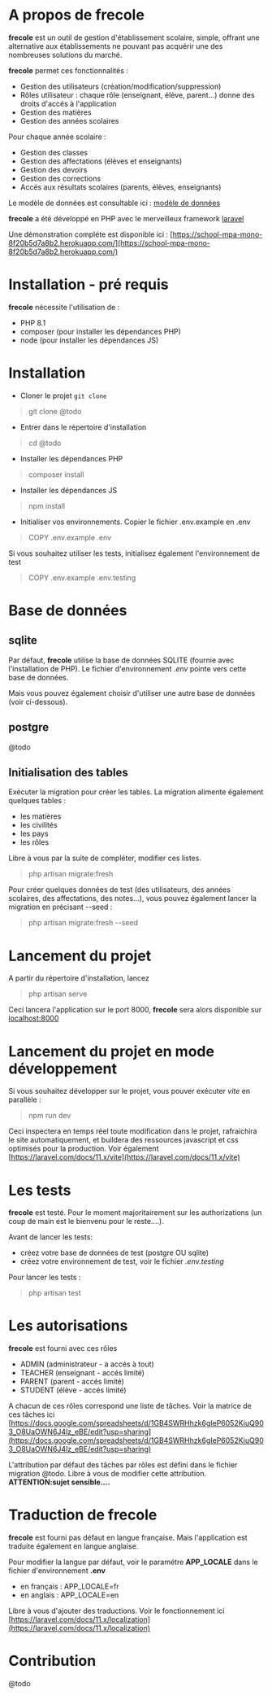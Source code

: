 # A propos de **frecole**

**frecole** est un outil de gestion d'établissement scolaire, simple, offrant une alternative aux établissements ne pouvant pas acquérir une des nombreuses solutions du marché.

**frecole** permet ces fonctionnalités :

- Gestion des utilisateurs (création/modification/suppression)
- Rôles utilisateur : chaque rôle (enseignant, élève, parent...) donne des droits d'accés à l'application
- Gestion des matières
- Gestion des années scolaires

Pour chaque année scolaire :

- Gestion des classes
- Gestion des affectations (élèves et enseignants)
- Gestion des devoirs
- Gestion des corrections
- Accés aux résultats scolaires (parents, élèves, enseignants)

Le modèle de données est consultable ici : [modèle de données](https://docs.google.com/drawings/d/1EbIsxDt3z9tIoRHQU_xx-jazaEomfl7eew0EOv8sZoE/edit?usp=sharing "Modèle de données de frecole")

**frecole** a été développé en PHP avec le merveilleux framework [laravel](https://laravel.com/)

Une démonstration compléte est disponible ici : [https://school-mpa-mono-8f20b5d7a8b2.herokuapp.com/](https://school-mpa-mono-8f20b5d7a8b2.herokuapp.com/)

# Installation - pré requis

**frecole** nécessite l'utilisation de :

- PHP 8.1
- composer (pour installer les dépendances PHP)
- node (pour installer les dépendances JS)

# Installation

- Cloner le projet ```git clone```

> git clone @todo


- Entrer dans le répertoire d'installation

> cd @todo

- Installer les dépendances PHP

> composer install

- Installer les dépendances JS

> npm install

- Initialiser vos environnements. Copier le fichier .env.example en .env

> COPY .env.example .env

Si vous souhaitez utiliser les tests, initialisez également l'environnement de test
> COPY .env.example .env.testing

# Base de données

## sqlite

Par défaut, **frecole** utilise la base de données SQLITE (fournie avec l'installation de PHP). Le fichier d'environnement *.env* pointe vers cette base de données.

Mais vous pouvez également choisir d'utiliser une autre base de données (voir ci-dessous).

## postgre

@todo

## Initialisation des tables

Exécuter la migration pour créer les tables. La migration alimente également quelques tables :

- les matières
- les civilités
- les pays
- les rôles

Libre à vous par la suite de compléter, modifier ces listes.

> php artisan migrate:fresh

Pour créer quelques données de test (des utilisateurs, des années scolaires, des affectations, des notes...), vous pouvez également lancer la migration en précisant --seed :

> php artisan migrate:fresh --seed

# Lancement du projet

A partir du répertoire d'installation, lancez

> php artisan serve

Ceci lancera l'application sur le port 8000, **frecole** sera alors disponible sur [localhost:8000](http://localhost:8000)

# Lancement du projet en mode développement

Si vous souhaitez développer sur le projet, vous pouver exécuter *vite* en parallèle :

> npm run dev

Ceci inspectera en temps réel toute modification dans le projet, rafraichira le site automatiquement, et buildera des ressources javascript et css optimisés pour la production. Voir également [https://laravel.com/docs/11.x/vite](https://laravel.com/docs/11.x/vite)

# Les tests

**frecole** est testé. Pour le moment majoritairement sur les authorizations (un coup de main est le bienvenu pour le reste....).

Avant de lancer les tests:

- créez votre base de données de test (postgre OU sqlite)
- créez votre environnement de test, voir le fichier *.env.testing*
  
Pour lancer les tests :
> php artisan test

# Les autorisations

**frecole** est fourni avec ces rôles

- ADMIN (administrateur - a accés à tout)
- TEACHER (enseignant - accés limité)
- PARENT (parent - accés limité)
- STUDENT (élève - accés limité)

A chacun de ces rôles correspond une liste de tâches. Voir la matrice de ces tâches ici [https://docs.google.com/spreadsheets/d/1GB4SWRHhzk6gIeP6052KiuQ903_O8UaOWN6J4lz_eBE/edit?usp=sharing](https://docs.google.com/spreadsheets/d/1GB4SWRHhzk6gIeP6052KiuQ903_O8UaOWN6J4lz_eBE/edit?usp=sharing)

L'attribution par défaut des tâches par rôles est défini dans le fichier migration @todo. Libre à vous de modifier cette attribution. **ATTENTION:sujet sensible....**

# Traduction de **frecole**

**frecole** est fourni pas défaut en langue française. Mais l'application est traduite également en langue anglaise.

Pour modifier la langue par défaut, voir le paramétre **APP_LOCALE** dans le fichier d'environnement **.env**

- en français : APP_LOCALE=fr
- en anglais : APP_LOCALE=en

Libre à vous d'ajouter des traductions. Voir le fonctionnement ici [https://laravel.com/docs/11.x/localization](https://laravel.com/docs/11.x/localization)

# Contribution

@todo
